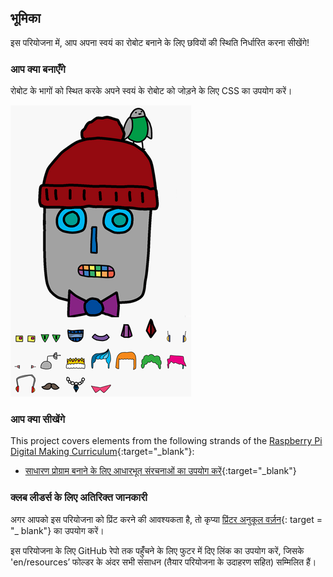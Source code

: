 ## भूमिका

इस परियोजना में, आप अपना स्वयं का रोबोट बनाने के लिए छवियों की स्थिति निर्धारित करना सीखेंगे!

### आप क्या बनाएँगे

रोबोट के भागों को स्थित करके अपने स्वयं के रोबोट को जोड़ने के लिए CSS का उपयोग करें।

![स्क्रीनशॉट](images/robot-final.png)

### आप क्या सीखेंगे

This project covers elements from the following strands of the [Raspberry Pi Digital Making Curriculum](https://rpf.io/curriculum){:target="_blank"}:

+ [साधारण प्रोग्राम बनाने के लिए आधारभूत संरचनाओं का उपयोग करें](https://www.raspberrypi.org/curriculum/programming/creator){:target="_blank"}

### क्लब लीडर्स के लिए अतिरिक्त जानकारी

अगर आपको इस परियोजना को प्रिंट करने की आवश्यकता है, तो कृप्या [प्रिंटर अनुकूल वर्ज़न](https://projects.raspberrypi.org/en/projects/build-a-robot/print){: target = "_ blank"} का उपयोग करें।

इस परियोजना के लिए GitHub रेपो तक पहुंँचने के लिए फुटर में दिए लिंक का उपयोग करें, जिसके 'en/resources’ फोल्डर के अंदर सभी संसाधन (तैयार परियोजना के उदाहरण सहित) सम्मिलित हैं।